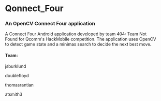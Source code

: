 <h1>Qonnect_Four</h1>
<h3>An OpenCV Connect Four application</h3>

<p>A Connect Four Android application developed by team 404: Team Not Found for Qcomm's HackMobile competition. The application uses OpenCV to detect game state and a minimax search to decide the next best move.</p>

<h4>Team:</h4>
<p>jsburklund</p>
<p>doublefloyd</p>
<p>thomasrantian</p>
<p>atsmith3</p>
